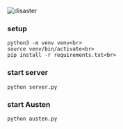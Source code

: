 ![disaster](https://static01.nyt.com/images/2021/04/30/multimedia/30xp-meme/29xp-meme-articleLarge-v3.jpg?quality=75&auto=webp&disable=upscale)<br>

### setup
```
python3 -m venv venv<br>
source venv/bin/activate<br>
pip install -r requirements.txt<br>
```
### start server
```
python server.py
```
### start Austen
```
python austen.py
```
